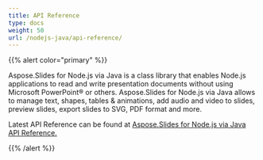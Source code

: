 ```yaml
---
title: API Reference
type: docs
weight: 50
url: /nodejs-java/api-reference/
---
```


{{% alert color="primary" %}} 

Aspose.Slides for Node.js via Java is a class library that enables Node.js applications to read and write presentation documents without using Microsoft PowerPoint® or others. Aspose.Slides for Node.js via Java allows to manage text, shapes, tables & animations, add audio and video to slides, preview slides, export slides to SVG, PDF format and more.

Latest API Reference can be found at [Aspose.Slides for Node.js via Java API Reference.](https://reference.aspose.com/slides/nodejs-java/)

{{% /alert %}}
